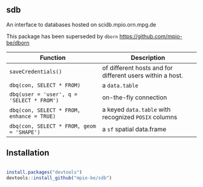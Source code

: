 
sdb
------------
An interface to databases hosted on scidb.mpio.orn.mpg.de

This package has been superseded by `dborn` https://github.com/mpio-be/dborn


|            Function                            |                    Description                |
| -----------------------------------------------|-----------------------------------------------|
| `saveCredentials()                       `     |  of different hosts and for different users within a host.|
| `dbq(con, SELECT * FROM)                 `     | a `data.table` |
| `dbq(user = 'user', q = 'SELECT * FROM') `     | on-the-fly connection  |
| `dbq(con, SELECT * FROM, enhance = TRUE) `     | a keyed `data.table` with recognized `POSIX` columns |
| `dbq(con, SELECT * FROM, geom = 'SHAPE') `     | a `sf` spatial data.frame  |




Installation
------------

``` r

install.packages("devtools")
devtools::install_github("mpio-be/sdb")

```
